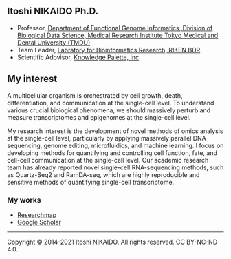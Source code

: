 ## Itoshi NIKAIDO Ph.D.
- Professor, [Department of Functional Genome Informatics, Division of Biological Data Science, Medical Research Institute
Tokyo Medical and Dental University (TMDU)](https://www.nikaidolab.org/)
- Team Leader, [Labratory for Bioinformatics Research, RIKEN BDR](https://bit.riken.jp/)
- Scientific Adovisor, [Knowledge Palette, Inc](https://www.knowledge-palette.com/en/)

## My interest
A multicellular organism is orchestrated by cell growth, death, differentiation, and communication at the single-cell level. To understand various crucial biological phenomena, we should massively perturb and measure transcriptomes and epigenomes at the single-cell level.

My research interest is the development of novel methods of omics analysis at the single-cell level, particularly by applying massively parallel DNA sequencing, genome editing, microfluidics, and machine learning. I focus on developing methods for quantifying and controlling cell function, fate, and cell-cell communication at the single-cell level. Our academic research team has already reported novel single-cell RNA-sequencing methods, such as Quartz-Seq2 and RamDA-seq, which are highly reproducible and sensitive methods of quantifying single-cell transcriptome.

### My works
- [Researchmap](https://researchmap.jp/dritoshi?lang=en)
- [Google Scholar](https://scholar.google.com/citations?user=ox1J3YgAAAAJ&hl=en)
 
---
Copyright © 2014-2021 Itoshi NIKAIDO. All rights reserved. CC BY-NC-ND 4.0.
